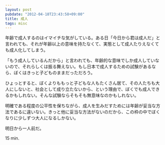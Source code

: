 ```yaml
---
layout: post
pubdate: "2012-04-18T23:43:58+09:00"
title: 成人
tags: misc
---
```

年齢で成人するのはイマイチな気がしている。ある日「今日から君は成人だ」と言われても、それが年齢以上の意味を持たなくて、実態として成人たりえなくても成人化してしまう。

「もう成人しているんだから」と言われても、年齢的な意味でしか成人していないので、それらしくは振る舞えない。もし日本で成人するための試験があるなら、ぼくはきっと子どものままだっただろう。

ひょっとすると、ぼくよりももっと子どもな人もたくさん居て、その人たちも大人にしないと、社会として成り立たないから、という理由で、ぼくでも成人できるかもしれない。そんな試験ならそもそも無意味なのかもしれない。

明確である程度の公平性を保ちながら、成人を生みだすためには年齢が妥当な方法であるに違いない。きっと他に妥当な方法がないのだから、この枠の中でぼくなりに少しずつ大人になるしかない。

明日から一人前だ。

15 min.

